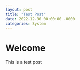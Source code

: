 ```yaml
---
layout: post
title: "Test Post"
date: 2022-12-30 00:00:00 -0000
categories: System
---
```

# Welcome
This is a test post

